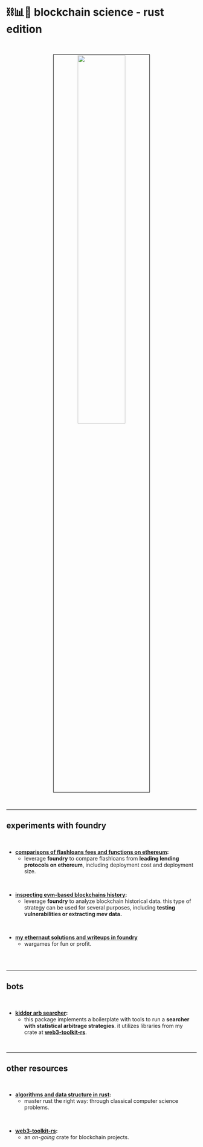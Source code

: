 # ⛓📊🦀 blockchain science - rust edition


<br>

<p align="center">
<img src="https://github.com/go-outside-labs/blockchain-science-rs/assets/138340846/b0c64f91-f46d-4502-9c7f-2aac5dcd73e4" width="50%" align="center" style="padding:1px;border:1px solid black;"/>
 </p>

<br>

---

## experiments with foundry

<br>

* **[comparisons of flashloans fees and functions on ethereum](foundry-flashloans):**
  * leverage **foundry** to compare flashloans from **leading lending protocols on ethereum**, including deployment cost and deployment size. 

<br>

* **[inspecting evm-based blockchains history](foundry-historical):**
  * leverage **foundry** to analyze blockchain historical data. this type of strategy can be used for several purposes, including **testing vulnerabilities or extracting mev data.**

<br>

* **[my ethernaut solutions and writeups in foundry](https://github.com/go-outside-labs/ethernaut-foundry-writeups-sol)**
  * wargames for fun or profit. 

<br>

<br>

----


## bots 

<br>


* **[kiddor arb searcher](kiddor-searcher-bot):**
  * this package implements a boilerplate with tools to run a **searcher with statistical arbitrage strategies**. it utilizes libraries from my crate at **[web3-toolkit-rs](https://github.com/go-outside-labs/web3-toolkit-rs)**.

<br>


----


## other resources

<br>


* **[algorithms and data structure in rust](https://github.com/go-outside-labs/algorithms-and-data-structures-rs):**
  - master rust the right way: through classical computer science problems.

<br>

* **[web3-toolkit-rs](https://github.com/go-outside-labs/web3-toolkit-rs):**
  - an *on-going* crate for blockchain projects.


